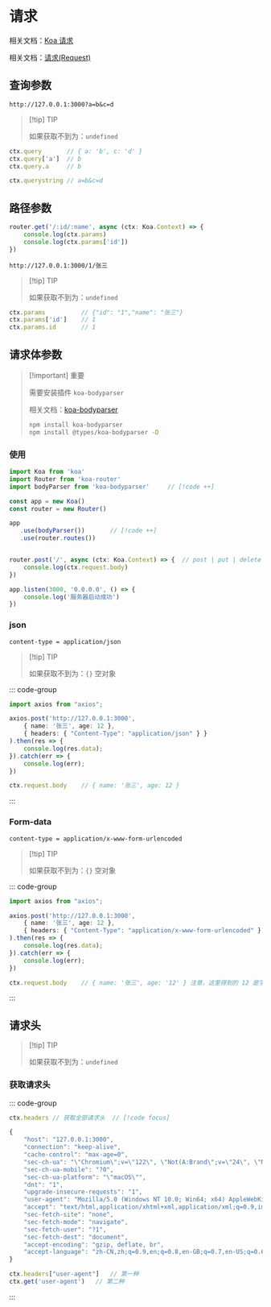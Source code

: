# 请求

相关文档：[Koa 请求](https://koa.bootcss.com/index.html#request)

相关文档：[请求(Request) ](https://www.koajs.net/api/request)

## 查询参数

`http://127.0.0.1:3000?a=b&c=d`

> [!tip] TIP
>
> 如果获取不到为：`undefined`

``` typescript
ctx.query		// { a: 'b', c: 'd' }
ctx.query['a']	// b
ctx.query.a		// b

ctx.querystring	// a=b&c=d
```



## 路径参数

``` typescript
router.get('/:id/:name', async (ctx: Koa.Context) => {
    console.log(ctx.params)
    console.log(ctx.params['id'])
})
```

`http://127.0.0.1:3000/1/张三`

> [!tip] TIP
>
> 如果获取不到为：`undefined`

``` typescript
ctx.params			// {"id": "1","name": "张三"} 
ctx.params['id']	// 1
ctx.params.id		// 1
```



## 请求体参数

> [!important] 重要
>
> 需要安装插件 `koa-bodyparser`
>
> 相关文档：[koa-bodyparser ](https://www.npmjs.com/package/koa-bodyparser)
>
> ``` bash
> npm install koa-bodyparser
> npm install @types/koa-bodyparser -D
> ```

### 使用

``` typescript
import Koa from 'koa'
import Router from 'koa-router'
import bodyParser from 'koa-bodyparser'		// [!code ++]

const app = new Koa()
const router = new Router()

app
   .use(bodyParser())		// [!code ++]
   .use(router.routes())


router.post('/', async (ctx: Koa.Context) => {	// post | put | delete | patch
    console.log(ctx.request.body)
})		

app.listen(3000, '0.0.0.0', () => {
    console.log('服务器启动成功')
})
```



### json

`content-type = application/json`

> [!tip] TIP
>
> 如果获取不到为：`{}` 空对象

::: code-group

``` typescript {5} [请求]
import axios from "axios";

axios.post('http://127.0.0.1:3000',
    { name: '张三', age: 12 },
    { headers: { "Content-Type": "application/json" } }
).then(res => {
    console.log(res.data);
}).catch(err => {
    console.log(err);
})
```



``` typescript [解析]
ctx.request.body	// { name: '张三', age: 12 }
```

:::





### Form-data

`content-type = application/x-www-form-urlencoded`

> [!tip] TIP
>
> 如果获取不到为：`{}` 空对象



::: code-group

``` typescript {5} [请求]
import axios from "axios";

axios.post('http://127.0.0.1:3000',
    { name: '张三', age: 12 },
    { headers: { "Content-Type": "application/x-www-form-urlencoded" } }
).then(res => {
    console.log(res.data);
}).catch(err => {
    console.log(err);
})
```



``` typescript [解析]
ctx.request.body	// { name: '张三', age: '12' } 注意，这里得到的 12 是字符串类型
```

:::





## 请求头

> [!tip] TIP
>
> 如果获取不到为：`undefined`

### 获取请求头

::: code-group

```typescript [获取全部]
ctx.headers // 获取全部请求头	// [!code focus]

{
	"host": "127.0.0.1:3000",
    "connection": "keep-alive",
    "cache-control": "max-age=0",
    "sec-ch-ua": "\"Chromium\";v=\"122\", \"Not(A:Brand\";v=\"24\", \"Microsoft Edge\";v=\"122\"",
    "sec-ch-ua-mobile": "?0",
    "sec-ch-ua-platform": "\"macOS\"",
    "dnt": "1",
    "upgrade-insecure-requests": "1",
    "user-agent": "Mozilla/5.0 (Windows NT 10.0; Win64; x64) AppleWebKit/537.36 (KHTML, like Gecko) Chrome/70.0.3538.102 Safari/537.36 Edge/18.19042",
    "accept": "text/html,application/xhtml+xml,application/xml;q=0.9,image/avif,image/webp,image/apng,*/*;q=0.8,application/signed-exchange;v=b3;q=0.7",
    "sec-fetch-site": "none",
    "sec-fetch-mode": "navigate",
    "sec-fetch-user": "?1",
    "sec-fetch-dest": "document",
    "accept-encoding": "gzip, deflate, br",
    "accept-language": "zh-CN,zh;q=0.9,en;q=0.8,en-GB;q=0.7,en-US;q=0.6"
}
```



``` typescript [获取单个]
ctx.headers["user-agent"]	// 第一种
ctx.get('user-agent')	// 第二种
```

:::

